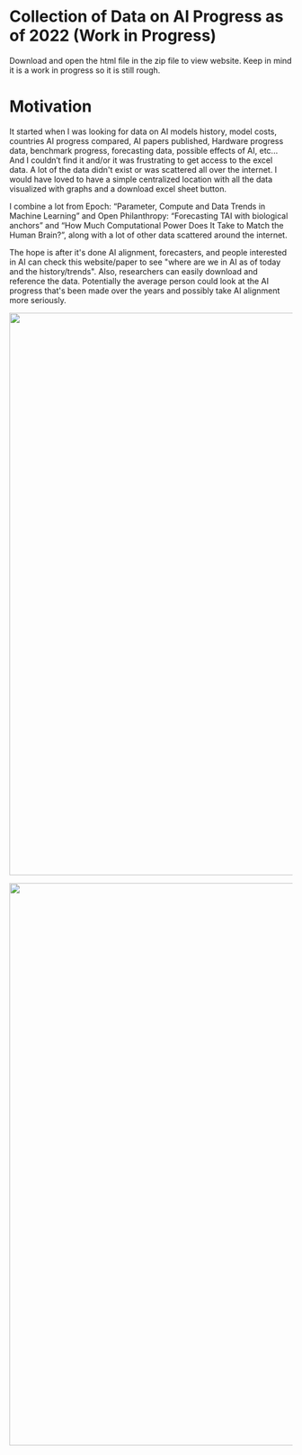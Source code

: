 # Collection of Data on AI Progress as of 2022 (Work in Progress)

Download and open the html file in the zip file to view website. Keep in mind it is a work in progress so it is still rough.

# Motivation
It started when I was looking for data on AI models history, model costs, countries AI progress compared, AI papers published, Hardware progress data, benchmark progress, forecasting data, possible effects of AI, etc... And I couldn’t find it and/or it was frustrating to get access to the excel data. A lot of the data didn't exist or was scattered all over the internet. I would have loved to have a simple centralized location with all the data visualized with graphs and a download excel sheet button.

I combine a lot from Epoch: “Parameter, Compute and Data Trends in Machine Learning” and Open Philanthropy: “Forecasting TAI with biological anchors” and “How Much Computational Power Does It Take to Match the Human Brain?”, along with a lot of other data scattered around the internet.

The hope is after it's done AI alignment, forecasters, and people interested in AI can check this website/paper to see "where are we in AI as of today and the history/trends". Also, researchers can easily download and reference the data. Potentially the average person could look at the AI progress that's been made over the years and possibly take AI alignment more seriously.

<p align="center">
  <img width="1000" img src="/Website/references/images/Collection_of_Data_on_AI_Progress.html#tab1-1.png">
</p>

<p align="center">
  <img width="1000" img src="Website/references/images/Collection_of_Data_on_AI_Progress.html#tab1-2.png">
</p>
